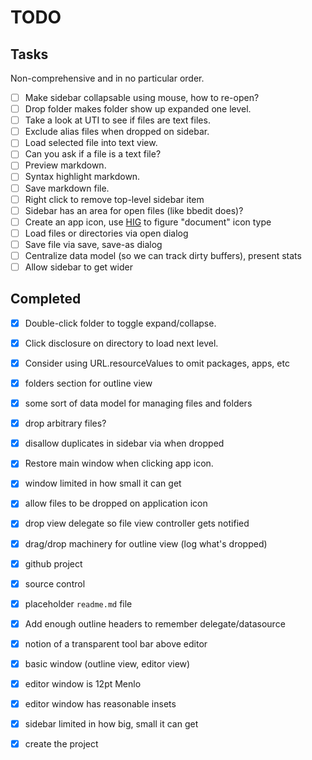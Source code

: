 # TODO

## Tasks

Non-comprehensive and in no particular order.

- [ ] Make sidebar collapsable using mouse, how to re-open?
- [ ] Drop folder makes folder show up expanded one level.
- [ ] Take a look at UTI to see if files are text files.
- [ ] Exclude alias files when dropped on sidebar.
- [ ] Load selected file into text view.
- [ ] Can you ask if a file is a text file?
- [ ] Preview markdown.
- [ ] Syntax highlight markdown.
- [ ] Save markdown file.
- [ ] Right click to remove top-level sidebar item
- [ ] Sidebar has an area for open files (like bbedit does)?
- [ ] Create an app icon, use [HIG][appicon] to figure "document" icon type
- [ ] Load files or directories via open dialog
- [ ] Save file via save, save-as dialog
- [ ] Centralize data model (so we can track dirty buffers), present stats
- [ ] Allow sidebar to get wider

## Completed

- [x] Double-click folder to toggle expand/collapse.
- [x] Click disclosure on directory to load next level.
- [x] Consider using URL.resourceValues to omit packages, apps, etc
- [x] folders section for outline view
- [x] some sort of data model for managing files and folders
- [x] drop arbitrary files?
- [x] disallow duplicates in sidebar via when dropped
- [x] Restore main window when clicking app icon.
- [x] window limited in how small it can get
- [x] allow files to be dropped on application icon
- [x] drop view delegate so file view controller gets notified
- [x] drag/drop machinery for outline view (log what's dropped)
- [x] github project
- [x] source control
- [x] placeholder `readme.md` file
- [x] Add enough outline headers to remember delegate/datasource
- [x] notion of a transparent tool bar above editor
- [x] basic window (outline view, editor view)
- [x] editor window is 12pt Menlo
- [x] editor window has reasonable insets
- [x] sidebar limited in how big, small it can get
- [x] create the project


[hig]: https://developer.apple.com/design/human-interface-guidelines/macos/overview/themes/
[appicon]: https://developer.apple.com/design/human-interface-guidelines/macos/icons-and-images/app-icon/
